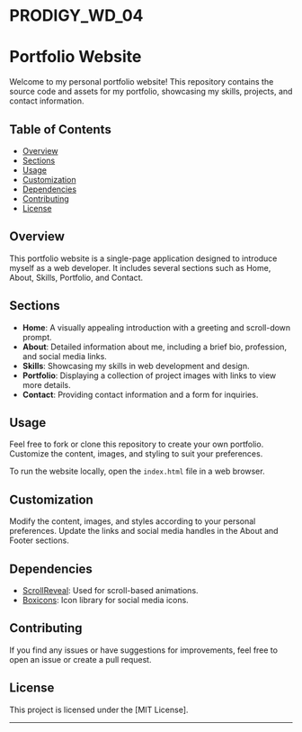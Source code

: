 # PRODIGY_WD_04
# Portfolio Website

Welcome to my personal portfolio website! This repository contains the source code and assets for my portfolio, showcasing my skills, projects, and contact information.

## Table of Contents

- [Overview](#overview)
- [Sections](#sections)
- [Usage](#usage)
- [Customization](#customization)
- [Dependencies](#dependencies)
- [Contributing](#contributing)
- [License](#license)

## Overview

This portfolio website is a single-page application designed to introduce myself as a web developer. It includes several sections such as Home, About, Skills, Portfolio, and Contact.

## Sections

- **Home**: A visually appealing introduction with a greeting and scroll-down prompt.
- **About**: Detailed information about me, including a brief bio, profession, and social media links.
- **Skills**: Showcasing my skills in web development and design.
- **Portfolio**: Displaying a collection of project images with links to view more details.
- **Contact**: Providing contact information and a form for inquiries.

## Usage

Feel free to fork or clone this repository to create your own portfolio. Customize the content, images, and styling to suit your preferences.

To run the website locally, open the `index.html` file in a web browser.

## Customization

Modify the content, images, and styles according to your personal preferences. Update the links and social media handles in the About and Footer sections.

## Dependencies

- [ScrollReveal](https://scrollrevealjs.org/): Used for scroll-based animations.
- [Boxicons](https://boxicons.com/): Icon library for social media icons.

## Contributing

If you find any issues or have suggestions for improvements, feel free to open an issue or create a pull request.

## License

This project is licensed under the [MIT License].

---


